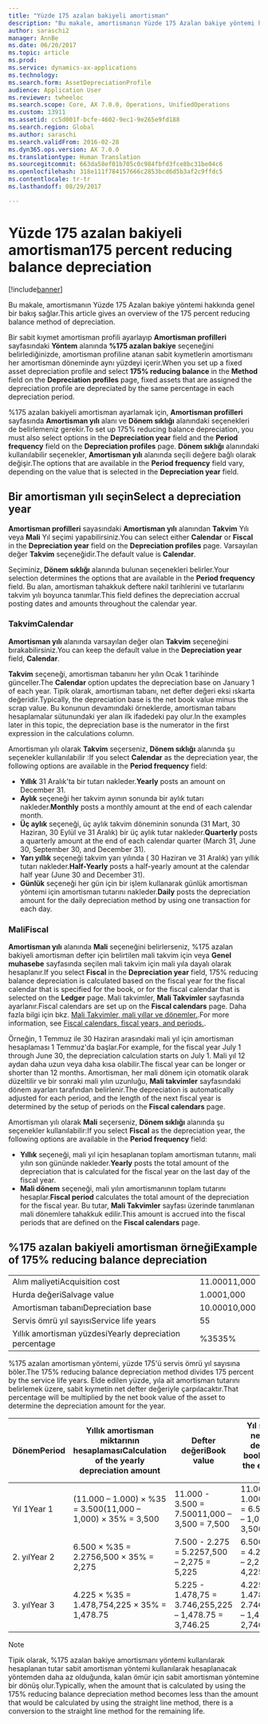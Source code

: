 ```yaml
---
title: "Yüzde 175 azalan bakiyeli amortisman"
description: "Bu makale, amortismanın Yüzde 175 Azalan bakiye yöntemi hakkında genel bir bakış sağlar."
author: saraschi2
manager: AnnBe
ms.date: 06/20/2017
ms.topic: article
ms.prod: 
ms.service: dynamics-ax-applications
ms.technology: 
ms.search.form: AssetDepreciationProfile
audience: Application User
ms.reviewer: twheeloc
ms.search.scope: Core, AX 7.0.0, Operations, UnifiedOperations
ms.custom: 13911
ms.assetid: cc5d001f-bcfe-4602-9ec1-9e265e9fd188
ms.search.region: Global
ms.author: saraschi
ms.search.validFrom: 2016-02-28
ms.dyn365.ops.version: AX 7.0.0
ms.translationtype: Human Translation
ms.sourcegitcommit: 663da58ef01b705c0c984fbfd3fce8bc31be04c6
ms.openlocfilehash: 318e111f784157666c2853bcd6d5b3af2c9ffdc5
ms.contentlocale: tr-tr
ms.lasthandoff: 08/29/2017

---
```


# <a name="175-percent-reducing-balance-depreciation"></a><span data-ttu-id="89dfd-103">Yüzde 175 azalan bakiyeli amortisman</span><span class="sxs-lookup"><span data-stu-id="89dfd-103">175 percent reducing balance depreciation</span></span>

[!include[banner](../includes/banner.md)]


<span data-ttu-id="89dfd-104">Bu makale, amortismanın Yüzde 175 Azalan bakiye yöntemi hakkında genel bir bakış sağlar.</span><span class="sxs-lookup"><span data-stu-id="89dfd-104">This article gives an overview of the 175 percent reducing balance method of depreciation.</span></span>

<span data-ttu-id="89dfd-105">Bir sabit kıymet amortisman profili ayarlayıp **Amortisman profilleri** sayfasındaki **Yöntem** alanında **%175 azalan bakiye** seçeneğini belirlediğinizde, amortisman profiline atanan sabit kıymetlerin amortismanı her amortisman döneminde aynı yüzdeyi içerir.</span><span class="sxs-lookup"><span data-stu-id="89dfd-105">When you set up a fixed asset depreciation profile and select **175% reducing balance** in the **Method** field on the **Depreciation profiles** page, fixed assets that are assigned the depreciation profile are depreciated by the same percentage in each depreciation period.</span></span> 

<span data-ttu-id="89dfd-106">%175 azalan bakiyeli amortisman ayarlamak için, **Amortisman profilleri** sayfasında **Amortisman yılı** alanı ve **Dönem sıklığı** alanındaki seçenekleri de belirlemeniz gerekir.</span><span class="sxs-lookup"><span data-stu-id="89dfd-106">To set up 175% reducing balance depreciation, you must also select options in the **Depreciation year** field and the **Period frequency** field on the **Depreciation profiles** page.</span></span> <span data-ttu-id="89dfd-107">**Dönem sıklığı** alanındaki kullanılabilir seçenekler, **Amortisman yılı** alanında seçili değere bağlı olarak değişir.</span><span class="sxs-lookup"><span data-stu-id="89dfd-107">The options that are available in the **Period frequency** field vary, depending on the value that is selected in the **Depreciation year** field.</span></span>

## <a name="select-a-depreciation-year"></a><span data-ttu-id="89dfd-108">Bir amortisman yılı seçin</span><span class="sxs-lookup"><span data-stu-id="89dfd-108">Select a depreciation year</span></span>
<span data-ttu-id="89dfd-109">**Amortisman profilleri** sayasındaki **Amortisman yılı** alanından **Takvim** Yılı veya **Mali** Yıl seçimi yapabilirsiniz.</span><span class="sxs-lookup"><span data-stu-id="89dfd-109">You can select either **Calendar** or **Fiscal** in the **Depreciation year** field on the **Depreciation profiles** page.</span></span> <span data-ttu-id="89dfd-110">Varsayılan değer **Takvim** seçeneğidir.</span><span class="sxs-lookup"><span data-stu-id="89dfd-110">The default value is **Calendar**.</span></span> 

<span data-ttu-id="89dfd-111">Seçiminiz, **Dönem sıklığı** alanında bulunan seçenekleri belirler.</span><span class="sxs-lookup"><span data-stu-id="89dfd-111">Your selection determines the options that are available in the **Period frequency** field.</span></span> <span data-ttu-id="89dfd-112">Bu alan, amortisman tahakkuk deftere nakil tarihlerini ve tutarlarını takvim yılı boyunca tanımlar.</span><span class="sxs-lookup"><span data-stu-id="89dfd-112">This field defines the depreciation accrual posting dates and amounts throughout the calendar year.</span></span>

### <a name="calendar"></a><span data-ttu-id="89dfd-113">Takvim</span><span class="sxs-lookup"><span data-stu-id="89dfd-113">Calendar</span></span>

<span data-ttu-id="89dfd-114">**Amortisman yılı** alanında varsayılan değer olan **Takvim** seçeneğini bırakabilirsiniz.</span><span class="sxs-lookup"><span data-stu-id="89dfd-114">You can keep the default value in the **Depreciation year** field, **Calendar**.</span></span> 

<span data-ttu-id="89dfd-115">**Takvim** seçeneği, amortisman tabanını her yılın Ocak 1 tarihinde günceller.</span><span class="sxs-lookup"><span data-stu-id="89dfd-115">The **Calendar** option updates the depreciation base on January 1 of each year.</span></span> <span data-ttu-id="89dfd-116">Tipik olarak, amortisman tabanı, net defter değeri eksi ıskarta değeridir.</span><span class="sxs-lookup"><span data-stu-id="89dfd-116">Typically, the depreciation base is the net book value minus the scrap value.</span></span> <span data-ttu-id="89dfd-117">Bu konunun devamındaki örneklerde, amortisman tabanı hesaplamalar sütunundaki yer alan ilk ifadedeki pay olur.</span><span class="sxs-lookup"><span data-stu-id="89dfd-117">In the examples later in this topic, the depreciation base is the numerator in the first expression in the calculations column.</span></span> 

<span data-ttu-id="89dfd-118">Amortisman yılı olarak **Takvim** seçerseniz, **Dönem sıklığı** alanında şu seçenekler kullanılabilir :</span><span class="sxs-lookup"><span data-stu-id="89dfd-118">If you select **Calendar** as the depreciation year, the following options are available in the **Period frequency** field:</span></span>

-   <span data-ttu-id="89dfd-119">**Yıllık** 31 Aralık'ta bir tutarı nakleder.</span><span class="sxs-lookup"><span data-stu-id="89dfd-119">**Yearly** posts an amount on December 31.</span></span>
-   <span data-ttu-id="89dfd-120">**Aylık** seçeneği her takvim ayının sonunda bir aylık tutarı nakleder.</span><span class="sxs-lookup"><span data-stu-id="89dfd-120">**Monthly** posts a monthly amount at the end of each calendar month.</span></span>
-   <span data-ttu-id="89dfd-121">**Üç aylık** seçeneği, üç aylık takvim döneminin sonunda (31 Mart, 30 Haziran, 30 Eylül ve 31 Aralık) bir üç aylık tutar nakleder.</span><span class="sxs-lookup"><span data-stu-id="89dfd-121">**Quarterly** posts a quarterly amount at the end of each calendar quarter (March 31, June 30, September 30, and December 31).</span></span>
-   <span data-ttu-id="89dfd-122">**Yarı yıllık** seçeneği takvim yarı yılında ( 30 Haziran ve 31 Aralık) yarı yıllık tutarı nakleder.</span><span class="sxs-lookup"><span data-stu-id="89dfd-122">**Half-Yearly** posts a half-yearly amount at the calendar half year (June 30 and December 31).</span></span>
-   <span data-ttu-id="89dfd-123">**Günlük** seçeneği her gün için bir işlem kullanarak günlük amortisman yöntemi için amortisman tutarını nakleder.</span><span class="sxs-lookup"><span data-stu-id="89dfd-123">**Daily** posts the depreciation amount for the daily depreciation method by using one transaction for each day.</span></span>

### <a name="fiscal"></a><span data-ttu-id="89dfd-124">Mali</span><span class="sxs-lookup"><span data-stu-id="89dfd-124">Fiscal</span></span>

<span data-ttu-id="89dfd-125">**Amortisman yılı** alanında **Mali** seçeneğini belirlerseniz, %175 azalan bakiyeli amortisman defter için belirtilen mali takvim için veya **Genel muhasebe** sayfasında seçilen mali takvim için mali yıla dayalı olarak hesaplanır.</span><span class="sxs-lookup"><span data-stu-id="89dfd-125">If you select **Fiscal** in the **Depreciation year** field, 175% reducing balance depreciation is calculated based on the fiscal year for the fiscal calendar that is specified for the book, or for the fiscal calendar that is selected on the **Ledger** page.</span></span> <span data-ttu-id="89dfd-126">Mali takvimler, **Mali Takvimler** sayfasında ayarlanır.</span><span class="sxs-lookup"><span data-stu-id="89dfd-126">Fiscal calendars are set up on the **Fiscal calendars** page.</span></span> <span data-ttu-id="89dfd-127">Daha fazla bilgi için bkz. [Mali Takvimler, mali yıllar ve dönemler.](..\budgeting\fiscal-calendars-fiscal-years-periods.md).</span><span class="sxs-lookup"><span data-stu-id="89dfd-127">For more information, see [Fiscal calendars, fiscal years, and periods.](..\budgeting\fiscal-calendars-fiscal-years-periods.md).</span></span>

<span data-ttu-id="89dfd-128">Örneğin, 1 Temmuz ile 30 Haziran arasındaki mali yıl için amortisman hesaplaması 1 Temmuz'da başlar.</span><span class="sxs-lookup"><span data-stu-id="89dfd-128">For example, for the fiscal year July 1 through June 30, the depreciation calculation starts on July 1.</span></span> <span data-ttu-id="89dfd-129">Mali yıl 12 aydan daha uzun veya daha kısa olabilir.</span><span class="sxs-lookup"><span data-stu-id="89dfd-129">The fiscal year can be longer or shorter than 12 months.</span></span> <span data-ttu-id="89dfd-130">Amortisman, her mali dönem için otomatik olarak düzeltilir ve bir sonraki mali yılın uzunluğu, **Mali takvimler** sayfasındaki dönem ayarları tarafından belirlenir.</span><span class="sxs-lookup"><span data-stu-id="89dfd-130">The depreciation is automatically adjusted for each period, and the length of the next fiscal year is determined by the setup of periods on the **Fiscal calendars** page.</span></span> 

<span data-ttu-id="89dfd-131">Amortisman yılı olarak **Mali** seçerseniz, **Dönem sıklığı** alanında şu seçenekler kullanılabilir:</span><span class="sxs-lookup"><span data-stu-id="89dfd-131">If you select **Fiscal** as the depreciation year, the following options are available in the **Period frequency** field:</span></span>

-   <span data-ttu-id="89dfd-132">**Yıllık** seçeneği, mali yıl için hesaplanan toplam amortisman tutarını, mali yılın son gününde nakleder.</span><span class="sxs-lookup"><span data-stu-id="89dfd-132">**Yearly** posts the total amount of the depreciation that is calculated for the fiscal year on the last day of the fiscal year.</span></span>
-   <span data-ttu-id="89dfd-133">**Mali dönem** seçeneği, mali yılın amortismanının toplam tutarını hesaplar.</span><span class="sxs-lookup"><span data-stu-id="89dfd-133">**Fiscal period** calculates the total amount of the depreciation for the fiscal year.</span></span> <span data-ttu-id="89dfd-134">Bu tutar, **Mali Takvimler** sayfası üzerinde tanımlanan mali dönemlere tahakkuk edilir.</span><span class="sxs-lookup"><span data-stu-id="89dfd-134">This amount is accrued into the fiscal periods that are defined on the **Fiscal calendars** page.</span></span>

## <a name="example-of-175-reducing-balance-depreciation"></a><span data-ttu-id="89dfd-135">%175 azalan bakiyeli amortisman örneği</span><span class="sxs-lookup"><span data-stu-id="89dfd-135">Example of 175% reducing balance depreciation</span></span>
|                                |        |
|--------------------------------|--------|
| <span data-ttu-id="89dfd-136">Alım maliyeti</span><span class="sxs-lookup"><span data-stu-id="89dfd-136">Acquisition cost</span></span>               | <span data-ttu-id="89dfd-137">11.000</span><span class="sxs-lookup"><span data-stu-id="89dfd-137">11,000</span></span> |
| <span data-ttu-id="89dfd-138">Hurda değeri</span><span class="sxs-lookup"><span data-stu-id="89dfd-138">Salvage value</span></span>                  | <span data-ttu-id="89dfd-139">1.000</span><span class="sxs-lookup"><span data-stu-id="89dfd-139">1,000</span></span>  |
| <span data-ttu-id="89dfd-140">Amortisman tabanı</span><span class="sxs-lookup"><span data-stu-id="89dfd-140">Depreciation base</span></span>              | <span data-ttu-id="89dfd-141">10.000</span><span class="sxs-lookup"><span data-stu-id="89dfd-141">10,000</span></span> |
| <span data-ttu-id="89dfd-142">Servis ömrü yıl sayısı</span><span class="sxs-lookup"><span data-stu-id="89dfd-142">Service life years</span></span>             | <span data-ttu-id="89dfd-143">5</span><span class="sxs-lookup"><span data-stu-id="89dfd-143">5</span></span>      |
| <span data-ttu-id="89dfd-144">Yıllık amortisman yüzdesi</span><span class="sxs-lookup"><span data-stu-id="89dfd-144">Yearly depreciation percentage</span></span> | <span data-ttu-id="89dfd-145">%35</span><span class="sxs-lookup"><span data-stu-id="89dfd-145">35%</span></span>    |

<span data-ttu-id="89dfd-146">%175 azalan amortisman yöntemi, yüzde 175'ü servis ömrü yıl sayısına böler.</span><span class="sxs-lookup"><span data-stu-id="89dfd-146">The 175% reducing balance depreciation method divides 175 percent by the service life years.</span></span> <span data-ttu-id="89dfd-147">Elde edilen yüzde, yıla ait amortisman tutarını belirlemek üzere, sabit kıymetin net defter değeriyle çarpılacaktır.</span><span class="sxs-lookup"><span data-stu-id="89dfd-147">That percentage will be multiplied by the net book value of the asset to determine the depreciation amount for the year.</span></span>

| <span data-ttu-id="89dfd-148">Dönem</span><span class="sxs-lookup"><span data-stu-id="89dfd-148">Period</span></span> | <span data-ttu-id="89dfd-149">Yıllık amortisman miktarının hesaplaması</span><span class="sxs-lookup"><span data-stu-id="89dfd-149">Calculation of the yearly depreciation amount</span></span> | <span data-ttu-id="89dfd-150">Defter değeri</span><span class="sxs-lookup"><span data-stu-id="89dfd-150">Book value</span></span>                  | <span data-ttu-id="89dfd-151">Yıl sonunda net defter değeri</span><span class="sxs-lookup"><span data-stu-id="89dfd-151">Net book value at the end of the year</span></span> |
|--------|-----------------------------------------------|-----------------------------|---------------------------------------|
| <span data-ttu-id="89dfd-152">Yıl 1</span><span class="sxs-lookup"><span data-stu-id="89dfd-152">Year 1</span></span> | <span data-ttu-id="89dfd-153">(11.000 – 1.000) × %35 = 3.500</span><span class="sxs-lookup"><span data-stu-id="89dfd-153">(11,000 – 1,000) × 35% = 3,500</span></span>                | <span data-ttu-id="89dfd-154">11.000 - 3.500 = 7.500</span><span class="sxs-lookup"><span data-stu-id="89dfd-154">11,000 – 3,500 = 7,500</span></span>      | <span data-ttu-id="89dfd-155">11.000 – 1.000 – 3.500 = 6.500</span><span class="sxs-lookup"><span data-stu-id="89dfd-155">11,000 – 1,000 – 3,500 = 6,500</span></span>        |
| <span data-ttu-id="89dfd-156">2. yıl</span><span class="sxs-lookup"><span data-stu-id="89dfd-156">Year 2</span></span> | <span data-ttu-id="89dfd-157">6.500 × %35 = 2.275</span><span class="sxs-lookup"><span data-stu-id="89dfd-157">6,500 × 35% = 2,275</span></span>                           | <span data-ttu-id="89dfd-158">7.500 - 2.275 = 5.225</span><span class="sxs-lookup"><span data-stu-id="89dfd-158">7,500 – 2,275 = 5,225</span></span>       | <span data-ttu-id="89dfd-159">6.500 - 2.275 = 4.225</span><span class="sxs-lookup"><span data-stu-id="89dfd-159">6,500 – 2,275 = 4,225</span></span>                 |
| <span data-ttu-id="89dfd-160">3. yıl</span><span class="sxs-lookup"><span data-stu-id="89dfd-160">Year 3</span></span> | <span data-ttu-id="89dfd-161">4.225 × %35 = 1.478,75</span><span class="sxs-lookup"><span data-stu-id="89dfd-161">4,225 × 35% = 1,478.75</span></span>                        | <span data-ttu-id="89dfd-162">5.225 - 1.478,75 = 3.746,25</span><span class="sxs-lookup"><span data-stu-id="89dfd-162">5,225 – 1,478.75 = 3,746.25</span></span> | <span data-ttu-id="89dfd-163">4.225 - 1.478,75 = 2.746,25</span><span class="sxs-lookup"><span data-stu-id="89dfd-163">4,225 – 1,478.75 = 2,746.25</span></span>           |

> [!NOTE] 
> <span data-ttu-id="89dfd-164">Tipik olarak, %175 azalan bakiye amortismanı yöntemi kullanılarak hesaplanan tutar sabit amortisman yöntemi kullanılarak hesaplanacak yöntemden daha az olduğunda, kalan ömür için sabit amortisman yöntemine bir dönüş olur.</span><span class="sxs-lookup"><span data-stu-id="89dfd-164">Typically, when the amount that is calculated by using the 175% reducing balance depreciation method becomes less than the amount that would be calculated by using the straight line method, there is a conversion to the straight line method for the remaining life.</span></span>




